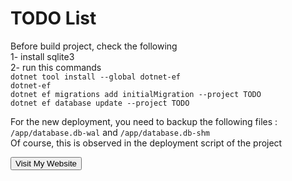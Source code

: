 # TODO List
Before build project, check the following\
1- install sqlite3\
2- run this commands\
```dotnet tool install --global dotnet-ef```\
```dotnet-ef```\
```dotnet ef migrations add initialMigration --project TODO```\
```dotnet ef database update --project TODO```

For the new deployment, you need to backup the following files :\
```/app/database.db-wal``` and ```/app/database.db-shm```\
Of course, this is observed in the deployment script of the project

<button onclick="window.location.href='https://smabf.ir';">
Visit My Website
</button>
